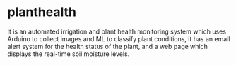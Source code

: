 # planthealth
 It is an automated irrigation and plant health monitoring system which uses Arduino to collect images and ML to classify plant conditions, it has an email alert system for the health status of the plant, and a web page which displays the real-time soil moisture levels. 
